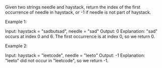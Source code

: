 Given two strings needle and haystack, return the index of the first occurrence of needle in haystack, or -1 if needle is not part of haystack.

 

Example 1:

Input: haystack = "sadbutsad", needle = "sad"
Output: 0
Explanation: "sad" occurs at index 0 and 6.
The first occurrence is at index 0, so we return 0.

Example 2:

Input: haystack = "leetcode", needle = "leeto"
Output: -1
Explanation: "leeto" did not occur in "leetcode", so we return -1.
